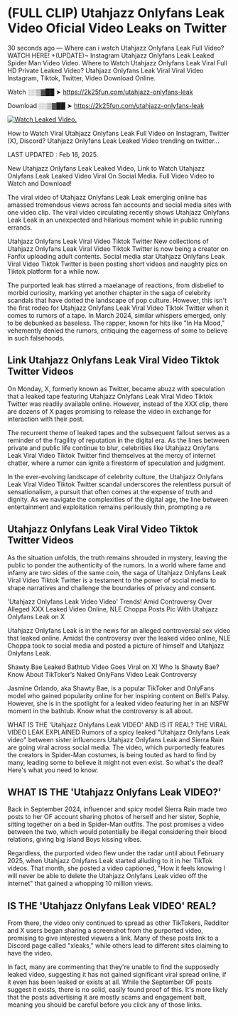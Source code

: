 # (FULL CLIP) Utahjazz Onlyfans Leak Video Oficial Video Leaks on Twitter

30 seconds ago — Where can i watch Utahjazz Onlyfans Leak Full Video? WATCH HERE! +(UPDATE)~ Instagram Utahjazz Onlyfans Leak Leaked Spider Man Video Video. Where to Watch Utahjazz Onlyfans Leak Viral Full HD Private Leaked Video? Utahjazz Onlyfans Leak Viral Viral Video Instagram, Tiktok, Twitter, Video Download Online.

Watch ░░▒▓██ ➤ https://2k25fun.com/utahjazz-onlyfans-leak

Download ░░▒▓██ ➤ https://2k25fun.com/utahjazz-onlyfans-leak

[![Watch Leaked Video.](https://miro.medium.com/v2/resize:fit:828/format:webp/1*cilzJN44JGOrTw9NJCrNHA.gif "Watch Leaked Video")](https://2k25fun.com/utahjazz-onlyfans-leak)

How to Watch Viral Utahjazz Onlyfans Leak Full Video on Instagram, Twitter (X), Discord? Utahjazz Onlyfans Leak Leaked Video trending on twitter...

LAST UPDATED : Feb 16, 2025.

New Utahjazz Onlyfans Leak Leaked Video, Link to Watch Utahjazz Onlyfans Leak Leaked Video Viral On Social Media. Full Video Video to Watch and Download!

The viral video of Utahjazz Onlyfans Leak Leak emerging online has amassed tremendous views across fan accounts and social media sites with one video clip. The viral video circulating recently shows Utahjazz Onlyfans Leak Leak in an unexpected and hilarious moment while in public running errands.

Utahjazz Onlyfans Leak Viral Video Tiktok Twitter New collections of Utahjazz Onlyfans Leak Viral Video Tiktok Twitter is now being a creator on Fanfix uploading adult contents. Social media star Utahjazz Onlyfans Leak Viral Video Tiktok Twitter is been posting short videos and naughty pics on Tiktok platform for a while now.

The purported leak has stirred a maelanage of reactions, from disbelief to morbid curiosity, marking yet another chapter in the saga of celebrity scandals that have dotted the landscape of pop culture. However, this isn't the first rodeo for Utahjazz Onlyfans Leak Viral Video Tiktok Twitter when it comes to rumors of a tape. In March 2024, similar whispers emerged, only to be debunked as baseless. The rapper, known for hits like "In Ha Mood," vehemently denied the rumors, critiquing the eagerness of some to believe in such falsehoods.

## Link Utahjazz Onlyfans Leak Viral Video Tiktok Twitter Videos

On Monday, X, formerly known as Twitter, became abuzz with speculation that a leaked tape featuring Utahjazz Onlyfans Leak Viral Video Tiktok Twitter was readily available online. However, instead of the XXX clip, there are dozens of X pages promising to release the video in exchange for interaction with their post.

The recurrent theme of leaked tapes and the subsequent fallout serves as a reminder of the fragility of reputation in the digital era. As the lines between private and public life continue to blur, celebrities like Utahjazz Onlyfans Leak Viral Video Tiktok Twitter find themselves at the mercy of internet chatter, where a rumor can ignite a firestorm of speculation and judgment.

In the ever-evolving landscape of celebrity culture, the Utahjazz Onlyfans Leak Viral Video Tiktok Twitter scandal underscores the relentless pursuit of sensationalism, a pursuit that often comes at the expense of truth and dignity. As we navigate the complexities of the digital age, the line between entertainment and exploitation remains perilously thin, prompting a re

##  Utahjazz Onlyfans Leak Viral Video Tiktok Twitter Videos

As the situation unfolds, the truth remains shrouded in mystery, leaving the public to ponder the authenticity of the rumors. In a world where fame and infamy are two sides of the same coin, the saga of Utahjazz Onlyfans Leak Viral Video Tiktok Twitter is a testament to the power of social media to shape narratives and challenge the boundaries of privacy and consent.

'Utahjazz Onlyfans Leak Video Video' Trends! Amid Controversy Over Alleged XXX Leaked Video Online, NLE Choppa Posts Pic With Utahjazz Onlyfans Leak on X

Utahjazz Onlyfans Leak is in the news for an alleged controversial sex video that leaked online. Amidst the controversy over the leaked video online, NLE Choppa took to social media and posted a picture of himself and Utahjazz Onlyfans Leak.

Shawty Bae Leaked Bathtub Video Goes Viral on X! Who Is Shawty Bae? Know About TikToker’s Naked OnlyFans Video Leak Controversy

Jasmine Orlando, aka Shawty Bae, is a popular TikToker and OnlyFans model who gained popularity online for her inspiring content on Bell’s Palsy. However, she is in the spotlight for a leaked video featuring her in an NSFW moment in the bathtub. Know what the controversy is all about.

WHAT IS THE 'Utahjazz Onlyfans Leak VIDEO' AND IS IT REAL? THE VIRAL VIDEO LEAK EXPLAINED Rumors of a spicy leaked "Utahjazz Onlyfans Leak video" between sister influencers Utahjazz Onlyfans Leak and Sierra Rain are going viral across social media. The video, which purportedly features the creators in Spider-Man costumes, is being touted as hard to find by many, leading some to believe it might not even exist. So what's the deal? Here's what you need to know.

## WHAT IS THE 'Utahjazz Onlyfans Leak VIDEO?'

Back in September 2024, influencer and spicy model Sierra Rain made two posts to her OF account sharing photos of herself and her sister, Sophie, sitting together on a bed in Spider-Man outfits. The post promises a video between the two, which would potentially be illegal considering their blood relations, giving big Island Boys kissing vibes.

Regardless, the purported video flew under the radar until about February 2025, when Utahjazz Onlyfans Leak started alluding to it in her TikTok videos. That month, she posted a video captioned, "How it feels knowing I will never be able to delete the Utahjazz Onlyfans Leak video off the internet" that gained a whopping 10 million views.

## IS THE 'Utahjazz Onlyfans Leak VIDEO' REAL?

From there, the video only continued to spread as other TikTokers, Redditor and X users began sharing a screenshot from the purported video, promising to give interested viewers a link. Many of these posts link to a Discord page called "xleaks," while others lead to different sites claiming to have the video.

In fact, many are commenting that they're unable to find the supposedly leaked video, suggesting it has not gained significant viral spread online, if it even has been leaked or exists at all. While the September OF posts suggest it exists, there is no solid, easily found proof of this. It's more likely that the posts advertising it are mostly scams and engagement bait, meaning you should be careful before you click any of those links.